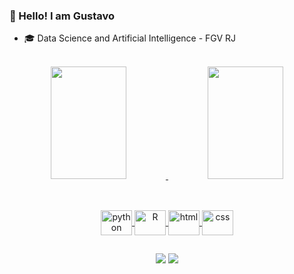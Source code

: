 ### 👋 Hello! I am Gustavo

- 🎓  Data Science and Artificial Intelligence - FGV RJ <br> <br>

<div align="center">
  <a href="https://github.com/gtironi">
  <img height="180em" width = 49%  src="https://github-readme-stats.vercel.app/api?username=gtironi&show_icons=true&theme=codeSTACKr&include_all_commits=true&count_private=true"/>
  <img height="180em" width = 49%  src="https://github-readme-stats.vercel.app/api/top-langs/?username=gtironi&layout=compact&theme=codeSTACKr&langs_count=6&size_weight=0.05&count_weight=0.7&hide=css,html"/>
</div>

##

<!-- Linguagens e tecnologias-->
<div align="center">
  <div style="display: inline_block"><br>
    <img alt= "python" align= "center" height= "40" width= "50" src="https://cdn.jsdelivr.net/gh/devicons/devicon/icons/python/python-original.svg"/>
    <img alt= "R" align= "center" height= "40" width= "50" src="https://cdn.jsdelivr.net/gh/devicons/devicon/icons/r/r-original.svg"/>
    <img alt= "html" align= "center" height= "40" width= "50" src="https://cdn.jsdelivr.net/gh/devicons/devicon/icons/html5/html5-plain.svg"/>
    <img alt= "css"  align= "center" height= "40" width= "50" src="https://cdn.jsdelivr.net/gh/devicons/devicon/icons/css3/css3-plain.svg"/>
  </div>
</div>

##

<!-- Conexões -->
  <div align="center">
    <div>
      <a href= "mailto:b51083@fgv.edu.br" target= "_blank"><img src= "https://img.shields.io/badge/Gmail-D14836?style=for-the-badge&logo=gmail&logoColor=white"></a>
      <a href= "https://www.linkedin.com/in/gustavotironi/" target= "_blank"><img src= "https://img.shields.io/badge/LinkedIn-0077B5?style=for-the-badge&logo=linkedin&logoColor=white"></a>
    </div>
  </div>
